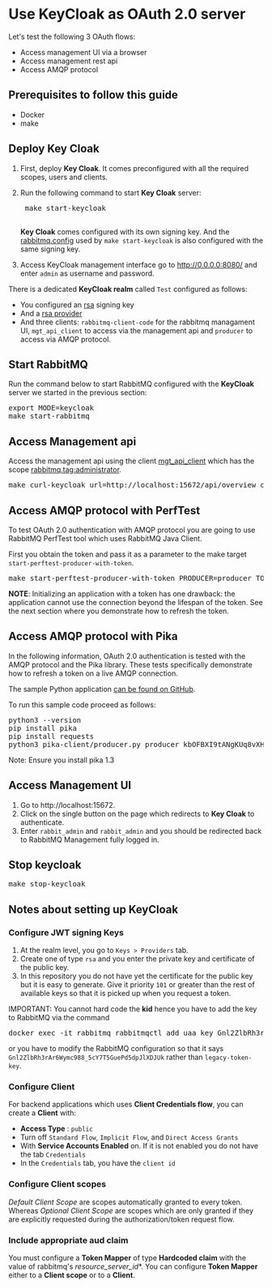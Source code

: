 <!--
Copyright (c) 2005-2024 Broadcom. All Rights Reserved. The term "Broadcom" refers to Broadcom Inc. and/or its subsidiaries.

All rights reserved. This program and the accompanying materials
are made available under the terms of the under the Apache License,
Version 2.0 (the "License”); you may not use this file except in compliance
with the License. You may obtain a copy of the License at

https://www.apache.org/licenses/LICENSE-2.0

Unless required by applicable law or agreed to in writing, software
distributed under the License is distributed on an "AS IS" BASIS,
WITHOUT WARRANTIES OR CONDITIONS OF ANY KIND, either express or implied.
See the License for the specific language governing permissions and
limitations under the License.
-->

# Use KeyCloak as OAuth 2.0 server

Let's test the following 3 OAuth flows:

* Access management UI via a browser
* Access management rest api
* Access AMQP protocol

## Prerequisites to follow this guide

* Docker
* make

## Deploy Key Cloak

1. First, deploy **Key Cloak**. It comes preconfigured with all the required scopes, users and clients.

2. Run the following command to start **Key Cloak** server:

    <pre class="lang-bash">
    make start-keycloak
    </pre>

    **Key Cloak** comes configured with its own signing key. And the [rabbitmq.config](https://github.com/rabbitmq/rabbitmq-oauth2-tutorial/tree/main/conf/keycloak/rabbitmq.config) used by `make start-keycloak` is also configured with the same signing key.

3. Access KeyCloak management interface go to http://0.0.0.0:8080/ and enter `admin` as username and password.

There is a dedicated **KeyCloak realm** called `Test` configured as follows:

* You configured an [rsa](http://0.0.0.0:8080/admin/master/console/#/realms/test/keys) signing key
* And a [rsa provider](http://0.0.0.0:8080/admin/master/console/#/realms/test/keys/providers)
* And three clients: `rabbitmq-client-code` for the rabbitmq managament UI, `mgt_api_client` to access via the
management api and `producer` to access via AMQP protocol.


## Start RabbitMQ

Run the command below to start RabbitMQ configured with the **KeyCloak** server we started in the previous section:
<pre class="lang-bash">
export MODE=keycloak
make start-rabbitmq
</pre>

## Access Management api

Access the management api using the client [mgt_api_client](http://0.0.0.0:8080/admin/master/console/#/realms/test/clients/c5be3c24-0c88-4672-a77a-79002fcc9a9d) which has the scope [rabbitmq.tag:administrator](http://0.0.0.0:8080/admin/master/console/#/realms/test/client-scopes/f6e6dd62-22bf-4421-910e-e6070908764c).

<pre class="lang-bash">
make curl-keycloak url=http://localhost:15672/api/overview client_id=mgt_api_client secret=LWOuYqJ8gjKg3D2U8CJZDuID3KiRZVDa
</pre>

## Access AMQP protocol with PerfTest

To test OAuth 2.0 authentication with AMQP protocol you are going to use RabbitMQ PerfTest tool which uses RabbitMQ Java Client.

First you obtain the token and pass it as a parameter to the make target `start-perftest-producer-with-token`.

<pre class="lang-bash">
make start-perftest-producer-with-token PRODUCER=producer TOKEN=$(bin/keycloak/token producer kbOFBXI9tANgKUq8vXHLhT6YhbivgXxn)
</pre>

**NOTE**: Initializing an application with a token has one drawback: the application cannot use the connection beyond the lifespan of the token. See the next section where you demonstrate how to refresh the token.

## Access AMQP protocol with Pika

In the following information, OAuth 2.0 authentication is tested with the AMQP protocol and the Pika library. These tests specifically demonstrate how to refresh a token on a live AMQP connection.

The sample Python application [can be found on GitHub](https://github.com/rabbitmq/rabbitmq-oauth2-tutorial/tree/main/pika-client).

To run this sample code proceed as follows:
<pre class="lang-bash">
python3 --version
pip install pika
pip install requests
python3 pika-client/producer.py producer kbOFBXI9tANgKUq8vXHLhT6YhbivgXxn
</pre>

Note: Ensure you install pika 1.3

## Access Management UI

1. Go to http://localhost:15672.
2. Click on the single button on the page which redirects to **Key Cloak** to authenticate.
3. Enter `rabbit_admin` and `rabbit_admin` and you should be redirected back to RabbitMQ Management fully logged in.


## Stop keycloak

<pre class="lang-bash">
make stop-keycloak
</pre>

## Notes about setting up KeyCloak

### Configure JWT signing Keys

1. At the realm level, you go to `Keys > Providers` tab.
2. Create one of type `rsa` and you enter the private key and certificate of the public key.
3. In this repository you do not have yet the certificate for the public key but it is easy to generate. Give it priority `101` or greater than the rest of available keys so that it is picked up when you request a token.

IMPORTANT: You cannot hard code the **kid** hence you have to add the key to RabbitMQ via the command
<pre class="lang-bash">
docker exec -it rabbitmq rabbitmqctl add_uaa_key Gnl2ZlbRh3rAr6Wymc988_5cY7T5GuePd5dpJlXDJUk --pem-file=conf/public.pem
</pre>
or you have to modify the RabbitMQ configuration so that it says `Gnl2ZlbRh3rAr6Wymc988_5cY7T5GuePd5dpJlXDJUk`
rather than `legacy-token-key`.

### Configure Client

For backend applications which uses **Client Credentials flow**, you can create a **Client** with:

* **Access Type** : `public`
* Turn off `Standard Flow`, `Implicit Flow`, and `Direct Access Grants`
* With **Service Accounts Enabled** on. If it is not enabled you do not have the tab `Credentials`
* In the `Credentials` tab, you have the `client id`


### Configure Client scopes

*Default Client Scope* are scopes automatically granted to every token. Whereas *Optional Client Scope* are
scopes which are only granted if they are explicitly requested during the authorization/token request flow.


### Include appropriate aud claim

You must configure a **Token Mapper** of type **Hardcoded claim** with the value of rabbitmq's *resource_server_id**.
You can configure **Token Mapper** either to a **Client scope** or to a **Client**.
